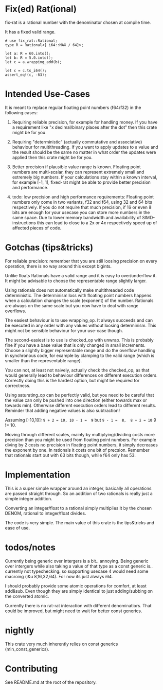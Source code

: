 # Fix(ed) Rat(ional)

<!-- cargo-sync-readme start -->

fix-rat is a rational number with the denominator chosen at compile time.

It has a fixed valid range.

    # use fix_rat::Rational;
    type R = Rational<{ i64::MAX / 64}>;

    let a: R = 60.into();
    let b: R = 5.0.into();
    let c = a.wrapping_add(b);

    let c = c.to_i64();
    assert_eq!(c, -63);

# Intended Use-Cases

It is meant to replace regular floating point numbers
    (f64/f32)
in the following cases:

1. Requiring reliable precision,
    for example for handling money.
If you have a requirement like
    "x decimal/binary places after the dot"
then this crate might be for you.

2. Requiring "deterministic"
    (actually commutative and associative)
behaviour for multithreading.
If you want to apply updates to a value and
the result should be the same no matter in what order the updates were applied then
this crate might be for you.

3. Better precision if plausible value range is known.
Floating point numbers are multi-scalar,
    they can represent extremely small and extremely big numbers.
If your calculations stay within a known interval,
    for example [-1, 1],
fixed-rat might be able to provide better precision and performance.

4. todo: low precision and high performance requirements:
Floating point numbers only come in two variants,
f32 and f64, using 32 and 64 bits respectively.
If you do not require that much precision,
    if 16 or even 8 bits are enough for your usecase
you can store more numbers in the same space.
    Due to lower memory bandwidth and availability of SIMD-instructions
this can lead to close to a 2x or 4x respectively speed up of affected pieces of code.

# Gotchas (tips&tricks)
For reliable precision:
    remember that you are still loosing precision on every operation,
    there is no way around this except bigints.

Unlike floats Rationals have a valid range and it is easy to over/underflow it.
It might be advisable to choose the representable range slightly larger.

Using rationals does not automatically make multithreaded code deterministic.
The determinism loss with floating point numbers happens when
    a calculation changes the scale (exponent) of the number.
Rationals are always on the same scale but you now have to deal with range overflows.

The easiest behaviour is to use wrapping\_op.
It always succeeds and can be executed in any order with any values without loosing determinism.
This might not be sensible behaviour for your use-case though.

The second-easiest is to use is checked\_op with unwrap.
This is probably fine if you have a base value that is only changed in small increments.
Choose a slightly bigger representable range and do the overflow handling in synchronous code,
    for example by clamping to the valid range
        (which is smaller than the representable range).

You can not,
    at least not naively,
actually check the checked\_op,
    as that would generally lead to behaviour differences on different execution orders.
Correctly doing this is the hardest option,
    but might be required for correctness.

Using saturating\_op can be perfectly valid,
    but you need to be careful that the value can only be pushed into one direction
        (either towards max or towards min).
Otherwise different execution orders lead to different results.
Reminder that adding negative values is also subtraction!

Assuming [-10,10]:
    `9 + 2 = 10, 10 - 1 =  9`
but
    `9 - 1 =  8,  8 + 2 = 10`
9 != 10.

Moving through different scales,
    mainly by multiplying/dividing
costs more precision than you might be used from floating point numbers.
For example diving by 2 costs no precision in floating point numbers,
    it simply decreases the exponent by one.
In rationals it costs one bit of precsion.
Remember that rationals start out with 63 bits though,
while f64 only has 53.

# Implementation
This is a super simple wrapper around an integer,
basically all operations are passed straight through.
So an addition of two rationals is really just a simple integer addition.

Converting an integer/float to a rational simply multiplies it by the chosen DENOM,
rational to integer/float divides.

The code is very simple.
The main value of this crate is the tips&tricks and ease of use.

# todos/notes
Currently being generic over intergers is a bit.. annoying. Being generic over intergers while
also taking a value of that type as a const generic is.. currently not typechecking. so
supporting usecase 4 would need some macroing (i&u 8,16,32,64). For now its just always i64.

I should probably provide some atomic operations for comfort, at least add&sub.
Even though they are simply identical to just adding/subbing on the converted atomic.

Currently there is no rat-rat interaction with different denominatiors.
That could be improved,
but might need to wait for better const generics.

# nightly
This crate very much inherently relies on const generics (min\_const\_generics).

<!-- cargo-sync-readme end -->

# Contributing
See README.md at the root of the repository.
